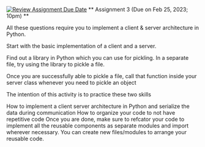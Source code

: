 [![Review Assignment Due Date](https://classroom.github.com/assets/deadline-readme-button-24ddc0f5d75046c5622901739e7c5dd533143b0c8e959d652212380cedb1ea36.svg)](https://classroom.github.com/a/Rzy8ZfC4)
** Assignment 3 (Due on Feb 25, 2023; 10pm) **

All these questions require you to implement a client & server architecture in Python.

Start with the basic implementation of a client and a server.

Find out a library in Python which you can use for pickling. In a separate file, try using the library to pickle a file.

Once you are successfully able to pickle a file, call that function inside your server class whenever you need to pickle an object

The intention of this activity is to practice these two skills

How to implement a client server architecture in Python and serialize the data during communication
How to organize your code to not have repetitive code
Once you are done, make sure to refcator your code to implement all the reusable components as separate modules and import wherever necessary. You can create new files/modules to arrange your reusable code.
